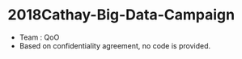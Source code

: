 # 2018Cathay-Big-Data-Campaign

* Team : QoO
* Based on confidentiality agreement, no code is provided.
